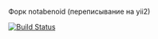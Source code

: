 
Форк notabenoid (переписывание на yii2)

[![Build Status](https://api.shippable.com/projects/55544e66edd7f2c052ed3e43/badge?branchName=master)](https://app.shippable.com/projects/55544e66edd7f2c052ed3e43/builds/latest)